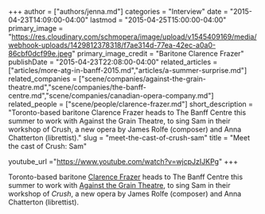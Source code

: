 +++
author = ["authors/jenna.md"]
categories = "Interview"
date = "2015-04-23T14:09:00-04:00"
lastmod = "2015-04-25T15:00:00-04:00"
primary_image = "https://res.cloudinary.com/schmopera/image/upload/v1545409169/media/webhook-uploads/1429812378318/f7ae314d-77ea-42ec-a0a0-86cbf0dcf99e.jpeg"
primary_image_credit = "Baritone Clarence Frazer"
publishDate = "2015-04-23T22:08:00-04:00"
related_articles = ["articles/more-atg-in-banff-2015.md","articles/a-summer-surprise.md"]
related_companies = ["scene/companies/against-the-grain-theatre.md","scene/companies/the-banff-centre.md","scene/companies/canadian-opera-company.md"]
related_people = ["scene/people/clarence-frazer.md"]
short_description = "Toronto-based baritone Clarence Frazer heads to The Banff Centre this summer to work with Against the Grain Theatre, to sing Sam in their workshop of Crush, a new opera by James Rolfe (composer) and Anna Chatterton (librettist)."
slug = "meet-the-cast-of-crush-sam"
title = "Meet the cast of Crush: Sam"

youtube_url ="https://www.youtube.com/watch?v=wjcpJzIJKPg"
+++

Toronto-based baritone [Clarence Frazer](https://twitter.com/clarencefrazer) heads to The Banff Centre this summer to work with [Against the Grain Theatre](http://againstthegraintheatre.com/), to sing Sam in their workshop of *Crush*, a new opera by James Rolfe (composer) and Anna Chatterton (librettist).
